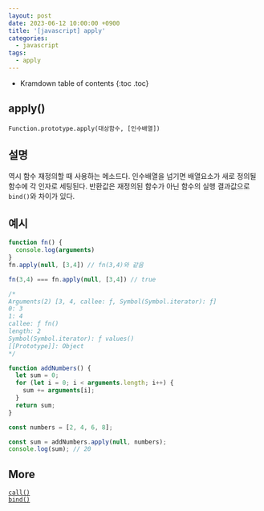 ```yaml
---
layout: post
date: 2023-06-12 10:00:00 +0900
title: '[javascript] apply'
categories:
  - javascript
tags:
  - apply
---
```


* Kramdown table of contents
{:toc .toc}


## apply()

`Function.prototype.apply(대상함수, [인수배열])`

## 설명

역시 함수 재정의할 때 사용하는 메소드다. 인수배열을 넘기면 배열요소가 새로 정의될 함수에 각 인자로 세팅된다. 반환값은 재정의된 함수가 아닌 함수의 실행 결과값으로 `bind()`와 차이가 있다.  

## 예시

```js
function fn() { 
  console.log(arguments)
}
fn.apply(null, [3,4]) // fn(3,4)와 같음

fn(3,4) === fn.apply(null, [3,4]) // true

/*
Arguments(2) [3, 4, callee: ƒ, Symbol(Symbol.iterator): ƒ]
0: 3
1: 4
callee: ƒ fn()
length: 2
Symbol(Symbol.iterator): ƒ values()
[[Prototype]]: Object
*/
```

```js
function addNumbers() {
  let sum = 0;
  for (let i = 0; i < arguments.length; i++) {
    sum += arguments[i];
  }
  return sum;
}

const numbers = [2, 4, 6, 8];

const sum = addNumbers.apply(null, numbers);
console.log(sum); // 20
```

## More

[`call()`](https://mascaradee.github.io/javascript/javascript-call)   
[`bind()`](https://mascaradee.github.io/javascript/javascript-bind)
